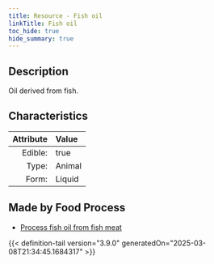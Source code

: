 ```yaml
---
title: Resource - Fish oil
linkTitle: Fish oil
toc_hide: true
hide_summary: true
---
```

<!-- This is generated by the MarsSim HelpGenertor, do not edit. -->

## Description
&#10;&#9;&#9;Oil derived from fish.

## Characteristics

| Attribute      | Value |
|--------:|:------|
|Edible:|true|
|Type:|Animal|
|Form:|Liquid|
 



## Made by Food Process

- [Process fish oil from fish meat](/docs/definitions/food/process-fish-oil-from-fish-meat)

    


{{< definition-tail version="3.9.0" generatedOn="2025-03-08T21:34:45.1684317" >}}


